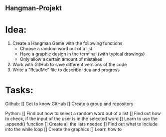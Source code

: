 ## Hangman-Projekt
# Idea: 
1. Create a Hangman Game with the following functions
   - Choose a random word out of a list
   - Have a graphic design in the terminal (with typical drawings)
   - Only allow a certain amount of mistakes
2. Work with GitHub to save different versions of the code
3. Write a "ReadMe" file to describe idea and progress

# Tasks: 
Github: 
[] Get to know GitHub
[] Create a group and repository

Python: 
[] Find out how to select a random word out of a list
[] Find out how to check, if the input of the user is in the selected word
[] Learn to use the .append() function
[] Create all the lists needed
[] Find out what to include into the while loop
[] Create the graphics
[] Learn how to 
